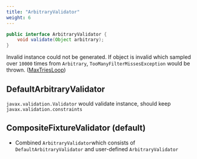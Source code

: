 ```yaml
---
title: "ArbitraryValidator"
weight: 6
---
```

```java
public interface ArbitraryValidator {
	void validate(Object arbitrary);
}
```

Invalid instance could not be generated.
If object is invalid which sampled over `10000` times from `Arbitrary`, `TooManyFilterMissesException` would be thrown. ([MaxTriesLoop](https://github.com/jlink/jqwik/blob/master/engine/src/main/java/net/jqwik/engine/properties/MaxTriesLoop.java))

## DefaultArbitraryValidator
`javax.validation.Validator` would validate instance, should keep `javax.validation.constraints`

## CompositeFixtureValidator (default)
- Combined `ArbitraryValidator`which consists of `DefaultArbitraryValidator` and user-defined `ArbitraryValidator`
